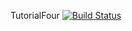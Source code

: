 TutorialFour
[![Build Status](https://travis-ci.org/rubes190/Tutorial4.svg?branch=master)](https://travis-ci.org/rubes190/Tutorial4)
